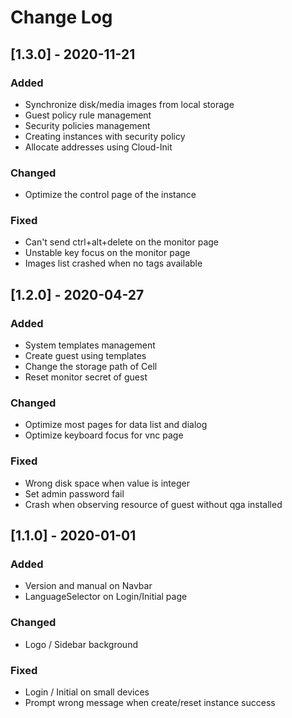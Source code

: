 # Change Log

## [1.3.0] - 2020-11-21

### Added

- Synchronize disk/media images from local storage
- Guest policy rule management
- Security policies management
- Creating instances with security policy
- Allocate addresses using Cloud-Init

### Changed

- Optimize the control page of the instance

### Fixed

- Can't send ctrl+alt+delete on the monitor page
- Unstable key focus on the monitor page
- Images list crashed when no tags available

## [1.2.0] - 2020-04-27

### Added

- System templates management
- Create guest using templates
- Change the storage path of Cell
- Reset monitor secret of guest

### Changed

- Optimize most pages for data list and dialog
- Optimize keyboard focus for vnc page

### Fixed

- Wrong disk space when value is integer
- Set admin password fail
- Crash when observing resource of guest without qga installed

## [1.1.0] - 2020-01-01

### Added

- Version and manual on Navbar
- LanguageSelector on Login/Initial page

### Changed

- Logo / Sidebar background

### Fixed

- Login / Initial on small devices
- Prompt wrong message when create/reset instance success
